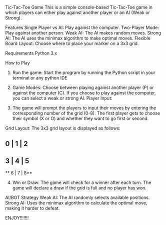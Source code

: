 Tic-Tac-Toe Game
This is a simple console-based Tic-Tac-Toe game in which players can either play against another player or an AI (Weak or Strong).

Features
Single Player vs AI: Play against the computer.
Two-Player Mode: Play against another person.
Weak AI: The AI makes random moves.
Strong AI: The AI uses the minimax algorithm to make optimal moves.
Flexible Board Layout: Choose where to place your marker on a 3x3 grid.

Requirements
Python 3.x

How to Play
1. Run the game: Start the program by running the Python script in your terminal or any python IDE


2. Game Modes: Choose between playing against another player (P) or against the computer (C).
If you choose to play against the computer, you can select a weak or strong AI.
Player Input:

3. The game will prompt the players to input their moves by entering the corresponding number of the grid (0-8).
The first player gets to choose their symbol (X or O) and whether they want to go first or second.


Grid Layout: The 3x3 grid layout is displayed as follows:

 0 | 1 | 2
-----------
 3 | 4 | 5
-----------
** 6 | 7 | 8**
 
4. Win or Draw:
The game will check for a winner after each turn.
The game will declare a draw if the grid is full and no player has won.

AI/BOT Strategy
Weak AI: The AI randomly selects available positions.
Strong AI: Uses the minimax algorithm to calculate the optimal move, making it harder to defeat.

ENJOY!!!!!!!

